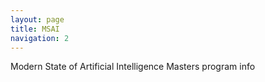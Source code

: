 ```yaml
---
layout: page
title: MSAI
navigation: 2
---
```


Modern State of Artificial Intelligence Masters program info